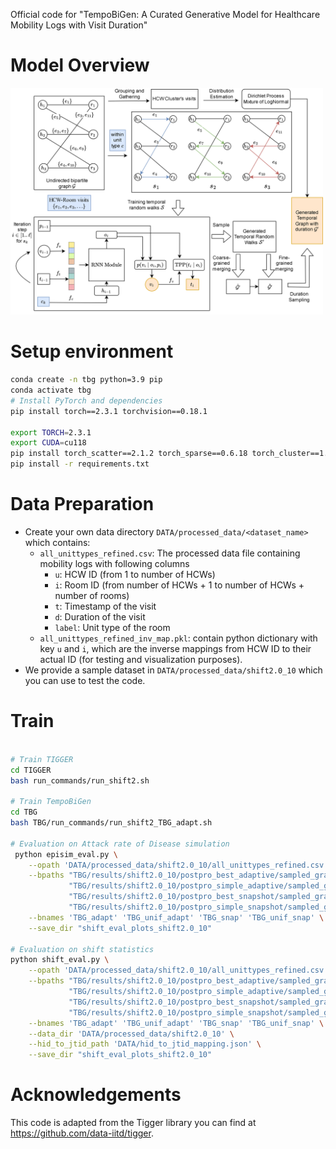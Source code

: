 Official code for "TempoBiGen: A Curated Generative Model for Healthcare Mobility Logs with Visit Duration"

# Model Overview
<img src="figures/model2.png" alt="TempoBiGen" width="500"/>


# Setup environment
```bash
conda create -n tbg python=3.9 pip
conda activate tbg
# Install PyTorch and dependencies
pip install torch==2.3.1 torchvision==0.18.1

export TORCH=2.3.1
export CUDA=cu118 
pip install torch_scatter==2.1.2 torch_sparse==0.6.18 torch_cluster==1.6.3 torch_spline_conv==1.2.2 -f https://data.pyg.org/whl/torch-${TORCH}+${CUDA}.html
pip install -r requirements.txt
```

# Data Preparation
- Create your own data directory `DATA/processed_data/<dataset_name>` which contains:
    - `all_unittypes_refined.csv`: The processed data file containing mobility logs with following columns
        - `u`: HCW ID (from 1 to number of HCWs)
        - `i`: Room ID (from number of HCWs + 1 to number of HCWs + number of rooms)
        - `t`: Timestamp of the visit
        - `d`: Duration of the visit
        - `label`: Unit type of the room
    - `all_unittypes_refined_inv_map.pkl`: contain python dictionary with key `u` and `i`, which are the inverse mappings from HCW ID to their actual ID (for testing and visualization purposes).
- We provide a sample dataset in `DATA/processed_data/shift2.0_10` which you can use to test the code.

# Train
```bash

# Train TIGGER 
cd TIGGER
bash run_commands/run_shift2.sh

# Train TempoBiGen
cd TBG
bash TBG/run_commands/run_shift2_TBG_adapt.sh

# Evaluation on Attack rate of Disease simulation
 python episim_eval.py \
    --opath 'DATA/processed_data/shift2.0_10/all_unittypes_refined.csv' \
    --bpaths "TBG/results/shift2.0_10/postpro_best_adaptive/sampled_graph_0.csv" \
             "TBG/results/shift2.0_10/postpro_simple_adaptive/sampled_graph_0.csv" \
             "TBG/results/shift2.0_10/postpro_best_snapshot/sampled_graph_0.csv" \
             "TBG/results/shift2.0_10/postpro_simple_snapshot/sampled_graph_0.csv" \
    --bnames 'TBG_adapt' 'TBG_unif_adapt' 'TBG_snap' 'TBG_unif_snap' \
    --save_dir "shift_eval_plots_shift2.0_10"

# Evaluation on shift statistics
python shift_eval.py \
    --opath 'DATA/processed_data/shift2.0_10/all_unittypes_refined.csv' \
    --bpaths "TBG/results/shift2.0_10/postpro_best_adaptive/sampled_graph_0.csv" \
             "TBG/results/shift2.0_10/postpro_simple_adaptive/sampled_graph_0.csv" \
             "TBG/results/shift2.0_10/postpro_best_snapshot/sampled_graph_0.csv" \
             "TBG/results/shift2.0_10/postpro_simple_snapshot/sampled_graph_0.csv" \
    --bnames 'TBG_adapt' 'TBG_unif_adapt' 'TBG_snap' 'TBG_unif_snap' \
    --data_dir 'DATA/processed_data/shift2.0_10' \
    --hid_to_jtid_path 'DATA/hid_to_jtid_mapping.json' \
    --save_dir "shift_eval_plots_shift2.0_10"

```


# Acknowledgements
This code is adapted from the Tigger library you can find at https://github.com/data-iitd/tigger. 